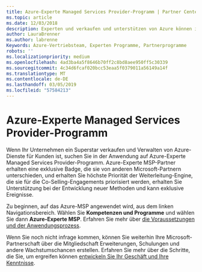 ```yaml
---
title: Azure-Experte Managed Services Provider-Programm | Partner Center
ms.topic: article
ms.date: 12/03/2018
description: Experten und verkaufen und unterstützen von Azure können in der Azure-Experte MSP anwenden
author: LauraBrenner
ms.author: labrenne
Keywords: Azure-Vertriebsteam, Experten Programme, Partnerprogramme
robots: ''
ms.localizationpriority: medium
ms.openlocfilehash: 4ad3ba4a5f8646b70ff2c8bd8aee950ff5c30339
ms.sourcegitcommit: 4c34d6fcaf020bcc53eaa5f0379011a56149a14f
ms.translationtype: MT
ms.contentlocale: de-DE
ms.lasthandoff: 03/05/2019
ms.locfileid: "57584213"
---
```

# <a name="azure-expert-managed-services-provider-program"></a>Azure-Experte Managed Services Provider-Programm


Wenn Ihr Unternehmen ein Superstar verkaufen und Verwalten von Azure-Dienste für Kunden ist, suchen Sie in der Anwendung auf Azure-Experte Managed Services Provider-Programm. Azure-Experte MSP-Partner erhalten eine exklusive Badge, die sie von anderen Microsoft-Partnern unterschieden, und erhalten Sie höchste Priorität der Weiterleitung-Engine, die sie für die Co-Selling-Engagements priorisiert werden, erhalten Sie Unterstützung bei der Entwicklung neuer Methoden und kann exklusive Ereignisse.

Zu beginnen, auf das Azure-MSP angewendet wird, aus dem linken Navigationsbereich. Wählen Sie **Kompetenzen und Programme** und wählen Sie dann **Azure-Experte MSP**. Erfahren Sie mehr über [die Voraussetzungen und der Anwendungsprozess](https://partner.microsoft.com/membership/azure-expert-msp). 

Wenn Sie noch nicht infrage kommen, können Sie weiterhin Ihre Microsoft-Partnerschaft über die Mitgliedschaft Erweiterungen, Schulungen und andere Wachstumschancen erstellen.
Erfahren Sie mehr über die Schritte, die Sie, um ergreifen können [entwickeln Sie Ihr Geschäft und Ihre Kenntnisse](https://partner.microsoft.com/membership/azure-expert-msp).

